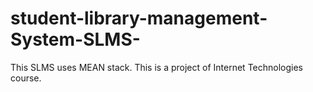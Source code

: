 # student-library-management-System-SLMS-
This SLMS uses MEAN stack. This is a project of Internet Technologies course.
